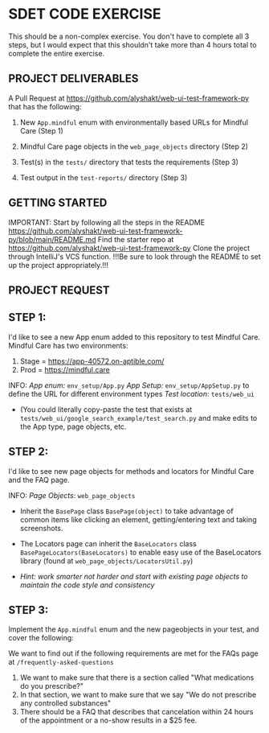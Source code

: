 SDET CODE EXERCISE
======================

This should be a non-complex exercise. You don't have to complete all 3 steps, but I would expect that this shouldn't take more than 4 hours total to complete the entire exercise.

PROJECT DELIVERABLES
--------------------

A Pull Request at <https://github.com/alyshakt/web-ui-test-framework-py> that has the following:

1. New `App.mindful` enum with environmentally based URLs for Mindful Care (Step 1)

2. Mindful Care page objects in the `web_page_objects` directory (Step 2)

3. Test(s) in the `tests/` directory that tests the requirements (Step 3)

4. Test output in the `test-reports/` directory (Step 3)

GETTING STARTED
---------------
IMPORTANT: Start by following all the steps in the README https://github.com/alyshakt/web-ui-test-framework-py/blob/main/README.md 
Find the starter repo at <https://github.com/alyshakt/web-ui-test-framework-py> 
Clone the project through IntelliJ's VCS function. 
!!!Be sure to look through the README to set up the project appropriately.!!!

PROJECT REQUEST
---------------

STEP 1:
-----
I'd like to see a new App enum added to this repository to test Mindful Care. Mindful Care has two environments:
1. Stage = <https://app-40572.on-aptible.com/>
2. Prod = <https://mindful.care>

INFO:
*App enum:* `env_setup/App.py`
*App Setup:* `env_setup/AppSetup.py` to define the URL for different environment types
*Test location*: `tests/web_ui` 
- (You could literally copy-paste the test that exists at `tests/web_ui/google_search_example/test_search.py` and make edits to the App type, page objects, etc.

STEP 2:
-----
I'd like to see new page objects for methods and locators for Mindful Care and the FAQ page.

INFO:
*Page Objects*: `web_page_objects` 

- Inherit the `BasePage` class `BasePage(object)` to take advantage of common items like clicking an element, getting/entering text and taking screenshots. 

- The Locators page can inherit the `BaseLocators` class `BasePageLocators(BaseLocators)` to enable easy use of the BaseLocators library (found at `web_page_objects/LocatorsUtil.py`)
- *Hint: work smarter not harder and start with existing page objects to maintain the code style and consistency*

STEP 3:
-----
Implement the `App.mindful` enum and the new pageobjects in your test, and cover the following:

We want to find out if the following requirements are met for the FAQs page at `/frequently-asked-questions`

1. We want to make sure that there is a section called "What medications do you prescribe?"
2. In that section, we want to make sure that we say "We do not prescribe any controlled substances"
3. There should be a FAQ that describes that cancelation within 24 hours of the appointment or a no-show results in a
   $25 fee.
